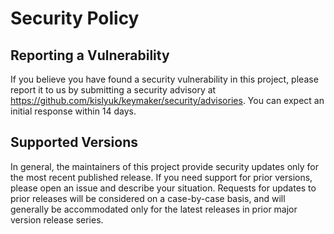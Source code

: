 # Security Policy

## Reporting a Vulnerability

If you believe you have found a security vulnerability in this project, please report it to us by submitting a security advisory at https://github.com/kislyuk/keymaker/security/advisories. You can expect an initial response within 14 days.

## Supported Versions

In general, the maintainers of this project provide security updates only for the most recent published release. If you need support for prior versions, please open an issue and describe your situation. Requests for updates to prior releases will be considered on a case-by-case basis, and will generally be accommodated only for the latest releases in prior major version release series.
